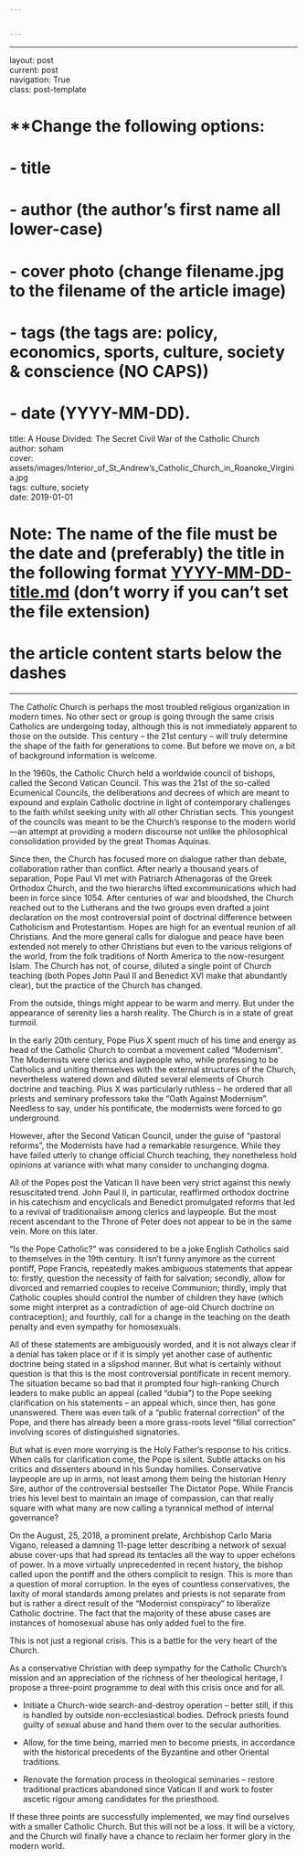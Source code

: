 ```yaml
---


---
```


<hr>
<p>layout: post<br>
current: post<br>
navigation: True<br>
class: post-template</p>
<h1 id="change-the-following-options">**Change the following options:</h1>
<h1 id="title">- title</h1>
<h1 id="author-the-authors-first-name-all-lower-case">- author (the author’s first name all lower-case)</h1>
<h1 id="cover-photo-change-filename.jpg-to-the-filename-of-the-article-image">- cover photo (change filename.jpg to the filename of the article image)</h1>
<h1 id="tags-the-tags-are-policy-economics-sports-culture-society--conscience-no-caps">- tags (the tags are: policy, economics, sports, culture, society &amp; conscience (NO CAPS))</h1>
<h1 id="date-yyyy-mm-dd.">- date (YYYY-MM-DD).</h1>
<p>title: A House Divided: The Secret Civil War of the Catholic Church<br>
author: soham<br>
cover: assets/images/Interior_of_St_Andrew’s_Catholic_Church_in_Roanoke_Virginia.jpg<br>
tags: culture, society<br>
date: 2019-01-01</p>
<h1 id="note-the-name-of-the-file-must-be-the-date-and-preferably-the-title-in-the-following-format-yyyy-mm-dd-title.md-dont-worry-if-you-cant-set-the-file-extension">Note: The name of the file must be the date and (preferably) the title in the following format <a href="http://YYYY-MM-DD-title.md">YYYY-MM-DD-title.md</a> (don’t worry if you can’t set the file extension)</h1>
<h1 id="the-article-content-starts-below-the-dashes">the article content starts below the dashes</h1>
<hr>
<p>The Catholic Church is perhaps the most troubled religious organization in modern times. No other sect or group is going through the same crisis Catholics are undergoing today, although this is not immediately apparent to those on the outside. This century – the 21st century – will truly determine the shape of the faith for generations to come. But before we move on, a bit of background information is welcome.</p>
<p>In the 1960s, the Catholic Church held a worldwide council of bishops, called the Second Vatican Council. This was the 21st of the so-called Ecumenical Councils, the deliberations and decrees of which are meant to expound and explain Catholic doctrine in light of contemporary challenges to the faith whilst seeking unity with all other Christian sects. This youngest of the councils was meant to be the Church’s response to the modern world—an attempt at providing a modern discourse not unlike the philosophical consolidation provided by the great Thomas Aquinas.</p>
<p>Since then, the Church has focused more on dialogue rather than debate, collaboration rather than conflict. After nearly a thousand years of separation, Pope Paul VI met with Patriarch Athenagoras of the Greek Orthodox Church, and the two hierarchs lifted excommunications which had been in force since 1054. After centuries of war and bloodshed, the Church reached out to the Lutherans and the two groups even drafted a joint declaration on the most controversial point of doctrinal difference between Catholicism and Protestantism. Hopes are high for an eventual reunion of all Christians. And the more general calls for dialogue and peace have been extended not merely to other Christians but even to the various religions of the world, from the folk traditions of North America to the now-resurgent Islam. The Church has not, of course, diluted a single point of Church teaching (both Popes John Paul II and Benedict XVI make that abundantly clear), but the practice of the Church has changed.</p>
<p>From the outside, things might appear to be warm and merry. But under the appearance of serenity lies a harsh reality. The Church is in a state of great turmoil.</p>
<p>In the early 20th century, Pope Pius X spent much of his time and energy as head of the Catholic Church to combat a movement called “Modernism”. The Modernists were clerics and laypeople who, while professing to be Catholics and uniting themselves with the external structures of the Church, nevertheless watered down and diluted several elements of Church doctrine and teaching. Pius X was particularly ruthless – he ordered that all priests and seminary professors take the “Oath Against Modernism”. Needless to say, under his pontificate, the modernists were forced to go underground.</p>
<p>However, after the Second Vatican Council, under the guise of “pastoral reforms”, the Modernists have had a remarkable resurgence. While they have failed utterly to change official Church teaching, they nonetheless hold opinions at variance with what many consider to unchanging dogma.</p>
<p>All of the Popes post the Vatican II have been very strict against this newly resuscitated trend. John Paul II, in particular, reaffirmed orthodox doctrine in his catechism and encyclicals and Benedict promulgated reforms that led to a revival of traditionalism among clerics and laypeople. But the most recent ascendant to the Throne of Peter does not appear to be in the same vein. More on this later.</p>
<p>“Is the Pope Catholic?” was considered to be a joke English Catholics said to themselves in the 19th century. It isn’t funny anymore as the current pontiff, Pope Francis, repeatedly makes ambiguous statements that appear to: firstly, question the necessity of faith for salvation; secondly, allow for divorced and remarried couples to receive Communion; thirdly, imply that Catholic couples should control the number of children they have (which some might interpret as a contradiction of age-old Church doctrine on contraception); and fourthly, call for a change in the teaching on the death penalty and even sympathy for homosexuals.</p>
<p>All of these statements are ambiguously worded, and it is not always clear if a denial has taken place or if it is simply yet another case of authentic doctrine being stated in a slipshod manner. But what is certainly without question is that this is the most controversial pontificate in recent memory. The situation became so bad that it prompted four high-ranking Church leaders to make public an appeal (called “dubia”) to the Pope seeking clarification on his statements – an appeal which, since then, has gone unanswered. There was even talk of a “public fraternal correction” of the Pope, and there has already been a more grass-roots level “filial correction” involving scores of distinguished signatories.</p>
<p>But what is even more worrying is the Holy Father’s response to his critics. When calls for clarification come, the Pope is silent. Subtle attacks on his critics and dissenters abound in his Sunday homilies. Conservative laypeople are up in arms, not least among them being the historian Henry Sire, author of the controversial bestseller The Dictator Pope. While Francis tries his level best to maintain an image of compassion, can that really square with what many are now calling a tyrannical method of internal governance?</p>
<p>On the August, 25, 2018, a prominent prelate, Archbishop Carlo Maria Vigano, released a damning 11-page letter describing a network of sexual abuse cover-ups that had spread its tentacles all the way to upper echelons of power. In a move virtually unprecedented in recent history, the bishop called upon the pontiff and the others complicit to resign. This is more than a question of moral corruption. In the eyes of countless conservatives, the laxity of moral standards among prelates and priests is not separate from but is rather a direct result of the “Modernist conspiracy” to liberalize Catholic doctrine. The fact that the majority of these abuse cases are instances of homosexual abuse has only added fuel to the fire.</p>
<p>This is not just a regional crisis. This is a battle for the very heart of the Church.</p>
<p>As a conservative Christian with deep sympathy for the Catholic Church’s mission and an appreciation of the richness of her theological heritage, I propose a three-point programme to deal with this crisis once and for all.</p>
<ul>
<li>
<p>Initiate a Church-wide search-and-destroy operation – better still, if this is handled by outside non-ecclesiastical bodies. Defrock priests found guilty of sexual abuse and hand them over to the secular authorities.</p>
</li>
<li>
<p>Allow, for the time being, married men to become priests, in accordance with the historical precedents of the Byzantine and other Oriental traditions.</p>
</li>
<li>
<p>Renovate the formation process in theological seminaries – restore traditional practices abandoned since Vatican II and work to foster ascetic rigour among candidates for the priesthood.</p>
</li>
</ul>
<p>If these three points are successfully implemented, we may find ourselves with a smaller Catholic Church. But this will not be a loss. It will be a victory, and the Church will finally have a chance to reclaim her former glory in the modern world.</p>

